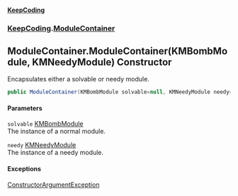 #### [KeepCoding](index.md 'index')
### [KeepCoding](KeepCoding.md 'KeepCoding').[ModuleContainer](KeepCoding_ModuleContainer.md 'KeepCoding.ModuleContainer')
## ModuleContainer.ModuleContainer(KMBombModule, KMNeedyModule) Constructor
Encapsulates either a solvable or needy module.  
```csharp
public ModuleContainer(KMBombModule solvable=null, KMNeedyModule needy=null);
```
#### Parameters
<a name='KeepCoding_ModuleContainer_ModuleContainer(KMBombModule_KMNeedyModule)_solvable'></a>
`solvable` [KMBombModule](https://docs.microsoft.com/en-us/dotnet/api/KMBombModule 'KMBombModule')  
The instance of a normal module.
  
<a name='KeepCoding_ModuleContainer_ModuleContainer(KMBombModule_KMNeedyModule)_needy'></a>
`needy` [KMNeedyModule](https://docs.microsoft.com/en-us/dotnet/api/KMNeedyModule 'KMNeedyModule')  
The instance of a needy module.
  
#### Exceptions
[ConstructorArgumentException](KeepCoding_Internal_ConstructorArgumentException.md 'KeepCoding.Internal.ConstructorArgumentException')  

